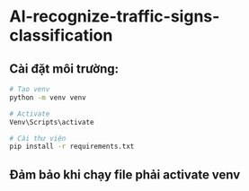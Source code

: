 # AI-recognize-traffic-signs-classification

## Cài đặt môi trường:

```bash
# Tạo venv
python -m venv venv

# Activate
Venv\Scripts\activate

# Cài thư viện
pip install -r requirements.txt
```

## Đảm bảo khi chạy file phải activate venv
